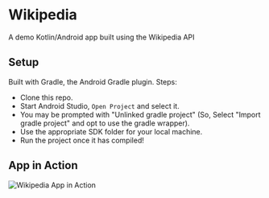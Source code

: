 # Wikipedia

A demo Kotlin/Android app built using the Wikipedia API

## Setup

Built with Gradle, the Android Gradle plugin.
Steps:

* Clone this repo.
* Start Android Studio, `Open Project` and select it.
* You may be prompted with "Unlinked gradle project" (So, Select "Import gradle project" and opt to use the gradle wrapper).
* Use the appropriate SDK folder for your local machine.
* Run the project once it has compiled!

## App in Action

![Wikipedia App in Action](https://media.giphy.com/media/KCST5Z9BQj32dM0irs/giphy.gif)
